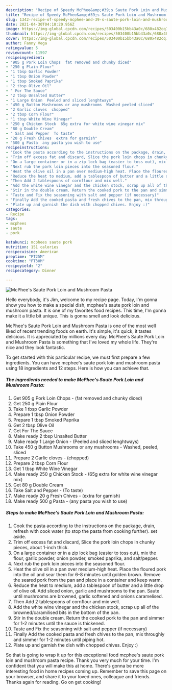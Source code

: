 ```yaml
---
description: "Recipe of Speedy McPhee&amp;#39;s Saute Pork Loin and Mushroom Pasta"
title: "Recipe of Speedy McPhee&amp;#39;s Saute Pork Loin and Mushroom Pasta"
slug: 1342-recipe-of-speedy-mcphee-and-39-s-saute-pork-loin-and-mushroom-pasta
date: 2021-04-30T04:10:20.956Z
image: https://img-global.cpcdn.com/recipes/503400b15bb43a0c/680x482cq70/mcphees-saute-pork-loin-and-mushroom-pasta-recipe-main-photo.jpg
thumbnail: https://img-global.cpcdn.com/recipes/503400b15bb43a0c/680x482cq70/mcphees-saute-pork-loin-and-mushroom-pasta-recipe-main-photo.jpg
cover: https://img-global.cpcdn.com/recipes/503400b15bb43a0c/680x482cq70/mcphees-saute-pork-loin-and-mushroom-pasta-recipe-main-photo.jpg
author: Fanny Vega
ratingvalue: 5
reviewcount: 11597
recipeingredient:
- "905 g Pork Loin Chops  fat removed and chunky diced"
- "250 g Plain Flour"
- "1 tbsp Garlic Powder"
- "1 tbsp Onion Powder"
- "1 tbsp Smoked Paprika"
- "2 tbsp Olive Oil"
- " For The Sauce"
- "2 tbsp Unsalted Butter"
- "1 Large Onion  Peeled and sliced lenghtways"
- "450 g Button Mushrooms or any mushrooms  Washed peeled sliced"
- "2 Garlic cloves  chopped"
- "2 tbsp Corn Flour"
- "1 tbsp White Wine Vinegar"
- "250 g Chicken Stock  65g extra for white wine vinegar mix"
- "80 g Double Cream"
- " Salt and Pepper  To taste"
- "20 g Fresh Chives  extra for garnish"
- "500 g Pasta  any pasta you wish to use"
recipeinstructions:
- "Cook the pasta according to the instructions on the package, drain, refresh with cook water (to stop the pasta from cooking further). set aside."
- "Trim off excess fat and discard, Slice the pork loin chops in chunky pieces, about 1-inch thick."
- "On a large container or in a zip lock bag (easier to toss out), mix the flour, garlic powder, onion powder, smoked paprika, and salt/pepper."
- "Next rub the pork loin pieces into the seasoned flour."
- "Heat the olive oil in a pan over medium-high heat. Place the floured pork into the oil and sear them for 6-8 minutes until golden brown. Remove the seared pork from the pan and place in a container and keep warm."
- "Reduce the heat to medium, add a tablespoon of butter and a little drop of olive oil. Add sliced onion, garlic and mushrooms to the pan. Saute until mushrooms are browned, garlic softened and onions caramelised."
- "Then Add 2 tablespoons of cornflour and mix well."
- "Add the white wine vinegar and the chicken stock, scrap up all of the browned/caramilised bits in the bottom of the pan."
- "Stir in the double cream. Return the cooked pork to the pan and simmer for 1-2 minutes until the sauce is thickened."
- "Taste and Fix the seasoning with salt and pepper (if necessary)"
- "Finally Add the cooked pasta and fresh chives to the pan, mix throughly and simmer for 1-2 minutes until piping hot."
- "Plate up and garnish the dish with chopped chives. Enjoy :)"
categories:
- Recipe
tags:
- mcphees
- saute
- pork

katakunci: mcphees saute pork 
nutrition: 151 calories
recipecuisine: American
preptime: "PT25M"
cooktime: "PT30M"
recipeyield: "2"
recipecategory: Dinner

---
```



![McPhee&#39;s Saute Pork Loin and Mushroom Pasta](https://img-global.cpcdn.com/recipes/503400b15bb43a0c/680x482cq70/mcphees-saute-pork-loin-and-mushroom-pasta-recipe-main-photo.jpg)

Hello everybody, it's Jim, welcome to my recipe page. Today, I'm gonna show you how to make a special dish, mcphee&#39;s saute pork loin and mushroom pasta. It is one of my favorites food recipes. This time, I'm gonna make it a little bit unique. This is gonna smell and look delicious.



McPhee&#39;s Saute Pork Loin and Mushroom Pasta is one of the most well liked of recent trending foods on earth. It's simple, it's quick, it tastes delicious. It is appreciated by millions every day. McPhee&#39;s Saute Pork Loin and Mushroom Pasta is something that I've loved my whole life. They're nice and they look fantastic.


To get started with this particular recipe, we must first prepare a few ingredients. You can have mcphee&#39;s saute pork loin and mushroom pasta using 18 ingredients and 12 steps. Here is how you can achieve that.

<!--inarticleads1-->

##### The ingredients needed to make McPhee&#39;s Saute Pork Loin and Mushroom Pasta:

1. Get 905 g Pork Loin Chops - (fat removed and chunky diced)
1. Get 250 g Plain Flour
1. Take 1 tbsp Garlic Powder
1. Prepare 1 tbsp Onion Powder
1. Prepare 1 tbsp Smoked Paprika
1. Get 2 tbsp Olive Oil
1. Get  For The Sauce
1. Make ready 2 tbsp Unsalted Butter
1. Make ready 1 Large Onion - (Peeled and sliced lenghtways)
1. Take 450 g Button Mushrooms or any mushrooms - Washed, peeled, sliced
1. Prepare 2 Garlic cloves - (chopped)
1. Prepare 2 tbsp Corn Flour
1. Get 1 tbsp White Wine Vinegar
1. Make ready 250 g Chicken Stock - (65g extra for white wine vinegar mix)
1. Get 80 g Double Cream
1. Take  Salt and Pepper - (To taste)
1. Make ready 20 g Fresh Chives - (extra for garnish)
1. Make ready 500 g Pasta - (any pasta you wish to use)




<!--inarticleads2-->

##### Steps to make McPhee&#39;s Saute Pork Loin and Mushroom Pasta:

1. Cook the pasta according to the instructions on the package, drain, refresh with cook water (to stop the pasta from cooking further). set aside.
1. Trim off excess fat and discard, Slice the pork loin chops in chunky pieces, about 1-inch thick.
1. On a large container or in a zip lock bag (easier to toss out), mix the flour, garlic powder, onion powder, smoked paprika, and salt/pepper.
1. Next rub the pork loin pieces into the seasoned flour.
1. Heat the olive oil in a pan over medium-high heat. Place the floured pork into the oil and sear them for 6-8 minutes until golden brown. Remove the seared pork from the pan and place in a container and keep warm.
1. Reduce the heat to medium, add a tablespoon of butter and a little drop of olive oil. Add sliced onion, garlic and mushrooms to the pan. Saute until mushrooms are browned, garlic softened and onions caramelised.
1. Then Add 2 tablespoons of cornflour and mix well.
1. Add the white wine vinegar and the chicken stock, scrap up all of the browned/caramilised bits in the bottom of the pan.
1. Stir in the double cream. Return the cooked pork to the pan and simmer for 1-2 minutes until the sauce is thickened.
1. Taste and Fix the seasoning with salt and pepper (if necessary)
1. Finally Add the cooked pasta and fresh chives to the pan, mix throughly and simmer for 1-2 minutes until piping hot.
1. Plate up and garnish the dish with chopped chives. Enjoy :)




So that is going to wrap it up for this exceptional food mcphee&#39;s saute pork loin and mushroom pasta recipe. Thank you very much for your time. I'm confident that you will make this at home. There's gonna be more interesting food in home recipes coming up. Remember to save this page on your browser, and share it to your loved ones, colleague and friends. Thanks again for reading. Go on get cooking!
